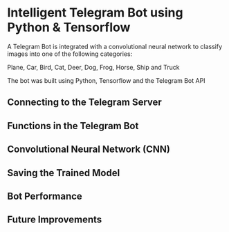 # Intelligent Telegram Bot using Python & Tensorflow
A Telegram Bot is integrated with a convolutional neural network to classify images into one of the following categories:

Plane, Car, Bird, Cat, Deer, Dog, Frog, Horse, Ship and Truck

The bot was built using Python, Tensorflow and the Telegram Bot API

## Connecting to the Telegram Server

## Functions in the Telegram Bot

## Convolutional Neural Network (CNN)

## Saving the Trained Model

## Bot Performance

## Future Improvements